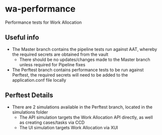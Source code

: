 # wa-performance
Performance tests for Work Allocation

## Useful info

* The Master branch contains the pipeline tests run against AAT, whereby the required secrets are obtained from the vault
  * There should be no updates/changes made to the Master branch unless required for Pipeline fixes
* The Perftest branch contains performance tests to be run against Perftest, the required secrets will need to be added to the application.conf file locally

## Perftest Details

* There are 2 simulations available in the Perftest branch, located in the simulations folder
  * The API simulation targets the Work Allocation API directly, as well as creating cases/tasks via CCD
  * The UI simulation targets Work Allocation via XUI